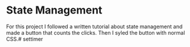 # State Management

For this project I followed a written tutorial about state management and made a button that counts the clicks.
Then I syled the button with normal CSS.# settimer

